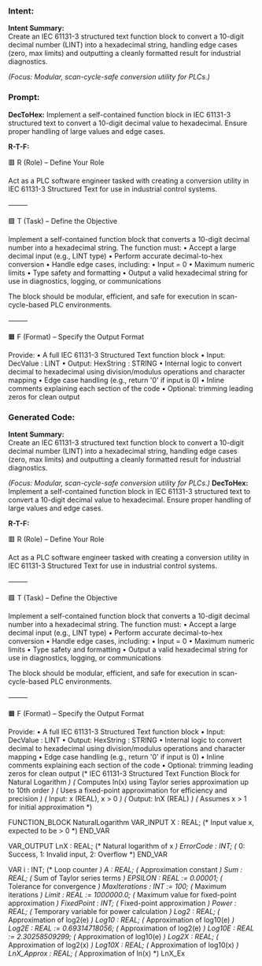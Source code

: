 ### Intent:
**Intent Summary:**  
Create an IEC 61131-3 structured text function block to convert a 10-digit decimal number (LINT) into a hexadecimal string, handling edge cases (zero, max limits) and outputting a cleanly formatted result for industrial diagnostics.  

*(Focus: Modular, scan-cycle-safe conversion utility for PLCs.)*

### Prompt:
**DecToHex:**
Implement a self-contained function block in IEC 61131-3 structured text to convert a 10-digit decimal value to hexadecimal. Ensure proper handling of large values and edge cases.

**R-T-F:**

🟥 R (Role) – Define Your Role

Act as a PLC software engineer tasked with creating a conversion utility in IEC 61131-3 Structured Text for use in industrial control systems.

⸻

🟩 T (Task) – Define the Objective

Implement a self-contained function block that converts a 10-digit decimal number into a hexadecimal string. The function must:
	•	Accept a large decimal input (e.g., LINT type)
	•	Perform accurate decimal-to-hex conversion
	•	Handle edge cases, including:
	•	Input = 0
	•	Maximum numeric limits
	•	Type safety and formatting
	•	Output a valid hexadecimal string for use in diagnostics, logging, or communications

The block should be modular, efficient, and safe for execution in scan-cycle-based PLC environments.

⸻

🟧 F (Format) – Specify the Output Format

Provide:
	•	A full IEC 61131-3 Structured Text function block
	•	Input: DecValue : LINT
	•	Output: HexString : STRING
	•	Internal logic to convert decimal to hexadecimal using division/modulus operations and character mapping
	•	Edge case handling (e.g., return '0' if input is 0)
	•	Inline comments explaining each section of the code
	•	Optional: trimming leading zeros for clean output

### Generated Code:
**Intent Summary:**  
Create an IEC 61131-3 structured text function block to convert a 10-digit decimal number (LINT) into a hexadecimal string, handling edge cases (zero, max limits) and outputting a cleanly formatted result for industrial diagnostics.  

*(Focus: Modular, scan-cycle-safe conversion utility for PLCs.)*
**DecToHex:**
Implement a self-contained function block in IEC 61131-3 structured text to convert a 10-digit decimal value to hexadecimal. Ensure proper handling of large values and edge cases.

**R-T-F:**

🟥 R (Role) – Define Your Role

Act as a PLC software engineer tasked with creating a conversion utility in IEC 61131-3 Structured Text for use in industrial control systems.

⸻

🟩 T (Task) – Define the Objective

Implement a self-contained function block that converts a 10-digit decimal number into a hexadecimal string. The function must:
	•	Accept a large decimal input (e.g., LINT type)
	•	Perform accurate decimal-to-hex conversion
	•	Handle edge cases, including:
	•	Input = 0
	•	Maximum numeric limits
	•	Type safety and formatting
	•	Output a valid hexadecimal string for use in diagnostics, logging, or communications

The block should be modular, efficient, and safe for execution in scan-cycle-based PLC environments.

⸻

🟧 F (Format) – Specify the Output Format

Provide:
	•	A full IEC 61131-3 Structured Text function block
	•	Input: DecValue : LINT
	•	Output: HexString : STRING
	•	Internal logic to convert decimal to hexadecimal using division/modulus operations and character mapping
	•	Edge case handling (e.g., return '0' if input is 0)
	•	Inline comments explaining each section of the code
	•	Optional: trimming leading zeros for clean output
(* IEC 61131-3 Structured Text Function Block for Natural Logarithm *)
(* Computes ln(x) using Taylor series approximation up to 10th order *)
(* Uses a fixed-point approximation for efficiency and precision *)
(* Input: x (REAL), x > 0 *)
(* Output: lnX (REAL) *)
(* Assumes x > 1 for initial approximation *)

FUNCTION_BLOCK NaturalLogarithm
VAR_INPUT
    X : REAL; (* Input value x, expected to be > 0 *)
END_VAR

VAR_OUTPUT
    LnX : REAL; (* Natural logarithm of x *)
    ErrorCode : INT; (* 0: Success, 1: Invalid input, 2: Overflow *)
END_VAR

VAR
    i : INT; (* Loop counter *)
    A : REAL; (* Approximation constant *)
    Sum : REAL; (* Sum of Taylor series terms *)
    EPSILON : REAL := 0.00001; (* Tolerance for convergence *)
    MaxIterations : INT := 100; (* Maximum iterations *)
    Limit : REAL := 1000000.0; (* Maximum value for fixed-point approximation *)
    FixedPoint : INT; (* Fixed-point approximation *)
    Power : REAL; (* Temporary variable for power calculation *)
    Log2 : REAL; (* Approximation of log2(e) *)
    Log10 : REAL; (* Approximation of log10(e) *)
    Log2E : REAL := 0.69314718056; (* Approximation of log2(e) *)
    Log10E : REAL := 2.30258509299; (* Approximation of log10(e) *)
    Log2X : REAL; (* Approximation of log2(x) *)
    Log10X : REAL; (* Approximation of log10(x) *)
    LnX_Approx : REAL; (* Approximation of ln(x) *)
    LnX_Ex
